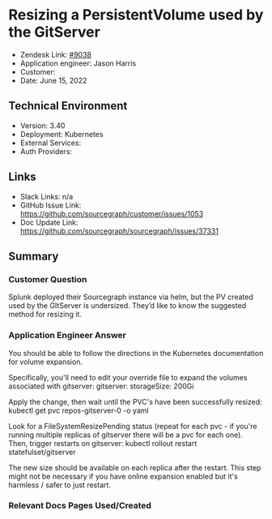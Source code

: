 
# Resizing a PersistentVolume used by the GitServer <!-- Ticket Title  Hint: include keywords to make it searchable -->

- Zendesk Link: [#9038](https://sourcegraph.zendesk.com/agent/tickets/9038)
- Application engineer: Jason Harris
- Customer: <!-- Redact if this contains personally identifying information -->
- Date: June 15, 2022

<!-- Data populated from integration, speak to Ben Gordon or Michael Bali if not working -->
<!-- During Internal team trial, fill missing data manually (we are waiting for all data to sync) -->

## Technical Environment
- Version: ​3.40
- Deployment: Kubernetes
- External Services:
- Auth Providers:


## Links
<!-- Data for application engineer manual entry -->
- Slack Links: n/a
- GitHub Issue Link: https://github.com/sourcegraph/customer/issues/1053 
- Doc Update Link: https://github.com/sourcegraph/sourcegraph/issues/37331 

## Summary
### Customer Question
Splunk deployed their Sourcegraph instance via helm, but the PV created used by the GItServer is undersized. They’d like to know the suggested method for resizing it.

### Application Engineer Answer
You should be able to follow the directions in the Kubernetes documentation for volume expansion.

Specifically, you'll need to edit your override file to expand the volumes associated with gitserver:
gitserver:
  storageSize: 200Gi

Apply the change, then wait until the PVC's have been successfully resized:
kubectl get pvc repos-gitserver-0 -o yaml

Look for a FileSystemResizePending status (repeat for each pvc - if you're running multiple replicas of gitserver there will be a pvc for each one). Then, trigger restarts on gitserver:
kubectl rollout restart statefulset/gitserver

The new size should be available on each replica after the restart. This step might not be necessary if you have online expansion enabled but it's harmless / safer to just restart.

### Relevant Docs Pages Used/Created

<!-- Once complete, upload a copy to https://github.com/sourcegraph/support-tools-internal/tree/main/resolved-tickets as a .md file -->
<!-- Name the file 9038.md -->
